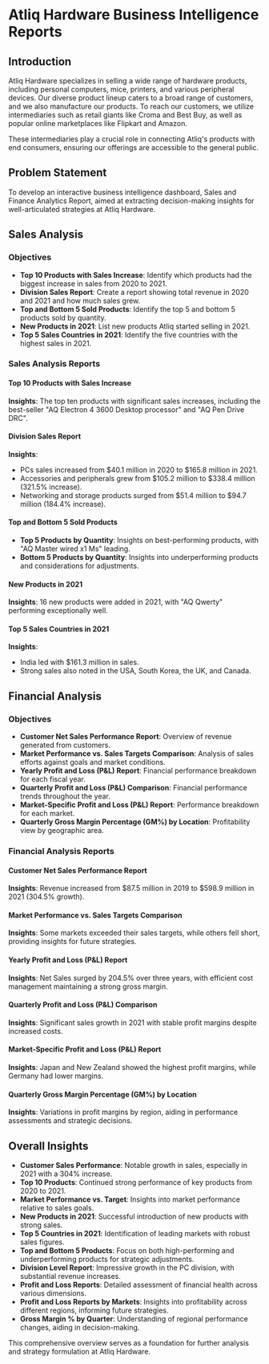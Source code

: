 # Atliq Hardware Business Intelligence Reports

## Introduction
Atliq Hardware specializes in selling a wide range of hardware products, including personal computers, mice, printers, and various peripheral devices. Our diverse product lineup caters to a broad range of customers, and we also manufacture our products. To reach our customers, we utilize intermediaries such as retail giants like Croma and Best Buy, as well as popular online marketplaces like Flipkart and Amazon.

These intermediaries play a crucial role in connecting Atliq's products with end consumers, ensuring our offerings are accessible to the general public.

## Problem Statement
To develop an interactive business intelligence dashboard, Sales and Finance Analytics Report, aimed at extracting decision-making insights for well-articulated strategies at Atliq Hardware.

## Sales Analysis
### Objectives
- **Top 10 Products with Sales Increase**: Identify which products had the biggest increase in sales from 2020 to 2021.
- **Division Sales Report**: Create a report showing total revenue in 2020 and 2021 and how much sales grew.
- **Top and Bottom 5 Sold Products**: Identify the top 5 and bottom 5 products sold by quantity.
- **New Products in 2021**: List new products Atliq started selling in 2021.
- **Top 5 Sales Countries in 2021**: Identify the five countries with the highest sales in 2021.

### Sales Analysis Reports
#### Top 10 Products with Sales Increase
**Insights**: The top ten products with significant sales increases, including the best-seller "AQ Electron 4 3600 Desktop processor" and "AQ Pen Drive DRC".

#### Division Sales Report
**Insights**:
- PCs sales increased from $40.1 million in 2020 to $165.8 million in 2021.
- Accessories and peripherals grew from $105.2 million to $338.4 million (321.5% increase).
- Networking and storage products surged from $51.4 million to $94.7 million (184.4% increase).

#### Top and Bottom 5 Sold Products
- **Top 5 Products by Quantity**: Insights on best-performing products, with "AQ Master wired x1 Ms" leading.
- **Bottom 5 Products by Quantity**: Insights into underperforming products and considerations for adjustments.

#### New Products in 2021
**Insights**: 16 new products were added in 2021, with "AQ Qwerty" performing exceptionally well.

#### Top 5 Sales Countries in 2021
**Insights**:
- India led with $161.3 million in sales.
- Strong sales also noted in the USA, South Korea, the UK, and Canada.

## Financial Analysis
### Objectives
- **Customer Net Sales Performance Report**: Overview of revenue generated from customers.
- **Market Performance vs. Sales Targets Comparison**: Analysis of sales efforts against goals and market conditions.
- **Yearly Profit and Loss (P&L) Report**: Financial performance breakdown for each fiscal year.
- **Quarterly Profit and Loss (P&L) Comparison**: Financial performance trends throughout the year.
- **Market-Specific Profit and Loss (P&L) Report**: Performance breakdown for each market.
- **Quarterly Gross Margin Percentage (GM%) by Location**: Profitability view by geographic area.

### Financial Analysis Reports
#### Customer Net Sales Performance Report
**Insights**: Revenue increased from $87.5 million in 2019 to $598.9 million in 2021 (304.5% growth).

#### Market Performance vs. Sales Targets Comparison
**Insights**: Some markets exceeded their sales targets, while others fell short, providing insights for future strategies.

#### Yearly Profit and Loss (P&L) Report
**Insights**: Net Sales surged by 204.5% over three years, with efficient cost management maintaining a strong gross margin.

#### Quarterly Profit and Loss (P&L) Comparison
**Insights**: Significant sales growth in 2021 with stable profit margins despite increased costs.

#### Market-Specific Profit and Loss (P&L) Report
**Insights**: Japan and New Zealand showed the highest profit margins, while Germany had lower margins.

#### Quarterly Gross Margin Percentage (GM%) by Location
**Insights**: Variations in profit margins by region, aiding in performance assessments and strategic decisions.

## Overall Insights
- **Customer Sales Performance**: Notable growth in sales, especially in 2021 with a 304% increase.
- **Top 10 Products**: Continued strong performance of key products from 2020 to 2021.
- **Market Performance vs. Target**: Insights into market performance relative to sales goals.
- **New Products in 2021**: Successful introduction of new products with strong sales.
- **Top 5 Countries in 2021**: Identification of leading markets with robust sales figures.
- **Top and Bottom 5 Products**: Focus on both high-performing and underperforming products for strategic adjustments.
- **Division Level Report**: Impressive growth in the PC division, with substantial revenue increases.
- **Profit and Loss Reports**: Detailed assessment of financial health across various dimensions.
- **Profit and Loss Reports by Markets**: Insights into profitability across different regions, informing future strategies.
- **Gross Margin % by Quarter**: Understanding of regional performance changes, aiding in decision-making.

This comprehensive overview serves as a foundation for further analysis and strategy formulation at Atliq Hardware.
